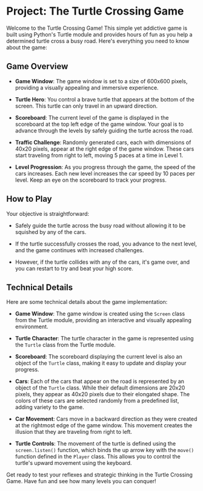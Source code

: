# Project: The Turtle Crossing Game

Welcome to the Turtle Crossing Game! This simple yet addictive game is built using Python's Turtle module and provides hours of fun as you help a determined turtle cross a busy road. Here's everything you need to know about the game:

## Game Overview

- **Game Window**: The game window is set to a size of 600x600 pixels, providing a visually appealing and immersive experience.

- **Turtle Hero**: You control a brave turtle that appears at the bottom of the screen. This turtle can only travel in an upward direction.

- **Scoreboard**: The current level of the game is displayed in the scoreboard at the top left edge of the game window. Your goal is to advance through the levels by safely guiding the turtle across the road.

- **Traffic Challenge**: Randomly generated cars, each with dimensions of 40x20 pixels, appear at the right edge of the game window. These cars start traveling from right to left, moving 5 paces at a time in Level 1.

- **Level Progression**: As you progress through the game, the speed of the cars increases. Each new level increases the car speed by 10 paces per level. Keep an eye on the scoreboard to track your progress.

## How to Play

Your objective is straightforward:

- Safely guide the turtle across the busy road without allowing it to be squished by any of the cars.

- If the turtle successfully crosses the road, you advance to the next level, and the game continues with increased challenges.

- However, if the turtle collides with any of the cars, it's game over, and you can restart to try and beat your high score.

## Technical Details

Here are some technical details about the game implementation:

- **Game Window**: The game window is created using the `Screen` class from the Turtle module, providing an interactive and visually appealing environment.

- **Turtle Character**: The turtle character in the game is represented using the `Turtle` class from the Turtle module.

- **Scoreboard**: The scoreboard displaying the current level is also an object of the `Turtle` class, making it easy to update and display your progress.

- **Cars**: Each of the cars that appear on the road is represented by an object of the `Turtle` class. While their default dimensions are 20x20 pixels, they appear as 40x20 pixels due to their elongated shape. The colors of these cars are selected randomly from a predefined list, adding variety to the game.

- **Car Movement**: Cars move in a backward direction as they were created at the rightmost edge of the game window. This movement creates the illusion that they are traveling from right to left.

- **Turtle Controls**: The movement of the turtle is defined using the `screen.listen()` function, which binds the up arrow key with the `move()` function defined in the `Player` class. This allows you to control the turtle's upward movement using the keyboard.

Get ready to test your reflexes and strategic thinking in the Turtle Crossing Game. Have fun and see how many levels you can conquer!
